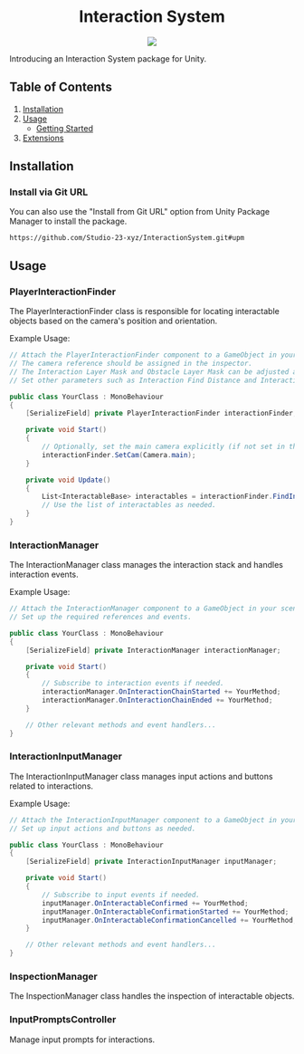 <h1 align="center">Interaction System</h1>
<p align="center">
<a href="https://openupm.com/packages/com.studio23.ss2.interactionsystem/"><img src="https://img.shields.io/npm/v/com.studio23.ss2.interactionsystem?label=openupm&amp;registry_uri=https://package.openupm.com" /></a>
</p>

Introducing an Interaction System package for Unity.

## Table of Contents

1. [Installation](#installation)
2. [Usage](#usage)
   - [Getting Started](#Getting-Started)
3. [Extensions](#Extensions)

## Installation

### Install via Git URL

You can also use the "Install from Git URL" option from Unity Package Manager to install the package.
```
https://github.com/Studio-23-xyz/InteractionSystem.git#upm
```

## Usage


### PlayerInteractionFinder
The PlayerInteractionFinder class is responsible for locating interactable objects based on the camera's position and orientation.

Example Usage:

```C#
// Attach the PlayerInteractionFinder component to a GameObject in your scene.
// The camera reference should be assigned in the inspector.
// The Interaction Layer Mask and Obstacle Layer Mask can be adjusted as needed.
// Set other parameters such as Interaction Find Distance and Interaction Sphere Cast Radius.

public class YourClass : MonoBehaviour
{
    [SerializeField] private PlayerInteractionFinder interactionFinder;

    private void Start()
    {
        // Optionally, set the main camera explicitly (if not set in the inspector).
        interactionFinder.SetCam(Camera.main);
    }

    private void Update()
    {
        List<InteractableBase> interactables = interactionFinder.FindInteractables();
        // Use the list of interactables as needed.
    }
}
```

### InteractionManager
The InteractionManager class manages the interaction stack and handles interaction events.

Example Usage:

```C#
// Attach the InteractionManager component to a GameObject in your scene.
// Set up the required references and events.

public class YourClass : MonoBehaviour
{
    [SerializeField] private InteractionManager interactionManager;

    private void Start()
    {
        // Subscribe to interaction events if needed.
        interactionManager.OnInteractionChainStarted += YourMethod;
        interactionManager.OnInteractionChainEnded += YourMethod;
    }

    // Other relevant methods and event handlers...
}
```

### InteractionInputManager
The InteractionInputManager class manages input actions and buttons related to interactions.

Example Usage:

```C#
// Attach the InteractionInputManager component to a GameObject in your scene.
// Set up input actions and buttons as needed.

public class YourClass : MonoBehaviour
{
    [SerializeField] private InteractionInputManager inputManager;

    private void Start()
    {
        // Subscribe to input events if needed.
        inputManager.OnInteractableConfirmed += YourMethod;
        inputManager.OnInteractableConfirmationStarted += YourMethod;
        inputManager.OnInteractableConfirmationCancelled += YourMethod;
    }

    // Other relevant methods and event handlers...
}
```

### InspectionManager
The InspectionManager class handles the inspection of interactable objects.



### InputPromptsController
Manage input prompts for interactions.


